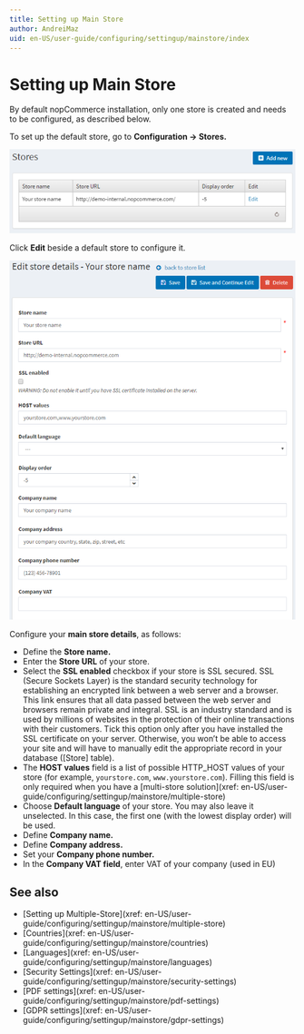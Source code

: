 ```yaml
---
title: Setting up Main Store
author: AndreiMaz
uid: en-US/user-guide/configuring/settingup/mainstore/index
---
```

# Setting up Main Store

By default nopCommerce installation, only one store is created and needs to be configured, as described below.

To set up the default store, go to **Configuration → Stores.**

![mainstore](_static/index/mainstore.png)

Click **Edit** beside a default store to configure it.

![editstore](_static/index/Store-Edit.png)

Configure your **main store details**, as follows:

* Define the **Store name.**
* Enter the **Store URL** of your store.
* Select the **SSL enabled** checkbox if your store is SSL secured. SSL (Secure Sockets Layer) is the standard security technology for establishing an encrypted link between a web server and a browser. This link ensures that all data passed between the web server and browsers remain private and integral. SSL is an industry standard and is used by millions of websites in the protection of their online transactions with their customers. Tick this option only after you have installed the SSL certificate on your server. Otherwise, you won’t be able to access your site and will have to manually edit the appropriate record in your database ([Store] table).
* The **HOST values** field is a list of possible HTTP_HOST values of your store (for example, `yourstore.com`, `www.yourstore.com`). Filling this field is only required when you have a [multi-store solution](xref: en-US/user-guide/configuring/settingup/mainstore/multiple-store)
* Choose **Default language** of your store. You may also leave it unselected. In this case, the first one (with the lowest display order) will be used.
* Define **Company name.**
* Define **Company address.**
* Set your **Company phone number.**
* In the **Company VAT field**, enter VAT of your company (used in EU)

## See also

* [Setting up Multiple-Store](xref: en-US/user-guide/configuring/settingup/mainstore/multiple-store)
* [Countries](xref: en-US/user-guide/configuring/settingup/mainstore/countries)
* [Languages](xref: en-US/user-guide/configuring/settingup/mainstore/languages)
* [Security Settings](xref: en-US/user-guide/configuring/settingup/mainstore/security-settings)
* [PDF settings](xref: en-US/user-guide/configuring/settingup/mainstore/pdf-settings)
* [GDPR settings](xref: en-US/user-guide/configuring/settingup/mainstore/gdpr-settings)
